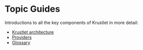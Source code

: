 # Topic Guides

Introductions to all the key components of Krustlet in more detail:

- [Krustlet architecture](architecture.md)
- [Providers](providers.md)
- [Glossary](glossary.md)
